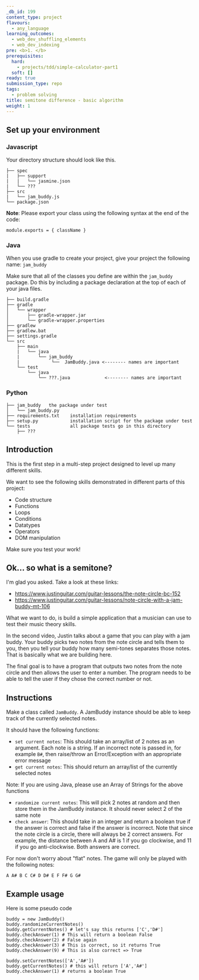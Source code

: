 ```yaml
---
_db_id: 199
content_type: project
flavours:
  - any_language
learning_outcomes:
  - web_dev_shuffling_elements
  - web_dev_indexing
pre: <b>1. </b>
prerequisites:
  hard:
    - projects/tdd/simple-calculator-part1
  soft: []
ready: true
submission_type: repo
tags:
  - problem solving
title: semitone difference - basic algorithm
weight: 1
---
```


## Set up your environment

### Javascript

Your directory structure should look like this.

```
├── spec
|   ├── support
|   |   └── jasmine.json
|   └── ???
├── src
|   └── jam_buddy.js
└── package.json
```

**Note**: Please export your class using the following syntax at the end of the code:

```
module.exports = { className }
```

### Java

When you use gradle to create your project, give your project the following name: `jam_buddy`

Make sure that all of the classes you define are within the `jam_buddy` package. Do this by including a package declaration at the top of each of your java files.

```
├── build.gradle
├── gradle
│   └── wrapper
│       ├── gradle-wrapper.jar
│       └── gradle-wrapper.properties
├── gradlew
├── gradlew.bat
├── settings.gradle
└── src
    ├── main
    |   └── java
    |       └── jam_buddy
    |            └──  JamBuddy.java <-------- names are important
    └── test
        └── java
            └── ???.java             <-------- names are important
```

### Python

```
├── jam_buddy   the package under test
│   └── jam_buddy.py
├── requirements.txt    installation requirements
├── setup.py            installation script for the package under test
└── tests               all package tests go in this directory
    ├── ???

```

## Introduction

This is the first step in a multi-step project designed to level up many different skills.

We want to see the following skills demonstrated in different parts of this project:

- Code structure
- Functions
- Loops
- Conditions
- Datatypes
- Operators
- DOM manipulation

Make sure you test your work!

## Ok... so what is a semitone?

I'm glad you asked. Take a look at these links:

- https://www.justinguitar.com/guitar-lessons/the-note-circle-bc-152
- https://www.justinguitar.com/guitar-lessons/note-circle-with-a-jam-buddy-mt-106

What we want to do, is build a simple application that a musician can use to test their music theory skills.

In the second video, Justin talks about a game that you can play with a jam buddy. Your buddy picks two notes from the note circle and tells them to you, then you tell your buddy how many semi-tones separates those notes. That is basically what we are building here.

The final goal is to have a program that outputs two notes from the note circle and then allows the user to enter a number. The program needs to be able to tell the user if they chose the correct number or not.

## Instructions

Make a class called `JamBuddy`. A JamBuddy instance should be able to keep track of the currently selected notes.

It should have the following functions:

- `set current notes`: This should take an array/list of 2 notes as an argument. Each note is a string. If an incorrect note is passed in, for example `B#`, then raise/throw an Error/Exception with an appropriate error message
- `get current notes`: This should return an array/list of the currently selected notes

Note: If you are using Java, please use an Array of Strings for the above functions

- `randomize current notes`: This will pick 2 notes at random and then store them in the JamBuddy instance. It should never select 2 of the same note
- `check answer`: This should take in an integer and return a boolean true if the answer is correct and false if the answer is incorrect. Note that since the note circle is a circle, there will always be 2 correct answers. For example, the distance between A and A# is 1 if you go clockwise, and 11 if you go anti-clockwise. Both answers are correct.

For now don't worry about "flat" notes. The game will only be played with the following notes:

```
A A# B C C# D D# E F F# G G#
```

## Example usage

Here is some pseudo code

```
buddy = new JamBuddy()
buddy.randomizeCurrentNotes()
buddy.getCurrentNotes() # let's say this returns ['C','D#']
buddy.checkAnswer(1) # This will return a boolean False
buddy.checkAnswer(2) # False again
buddy.checkAnswer(3) # This is correct, so it returns True
buddy.checkAnswer(9) # This is also correct => True

buddy.setCurrentNotes(['A','A#'])
buddy.getCurrentNotes() # this will return ['A','A#']
buddy.checkAnswer(1) # returns a boolean True
```
